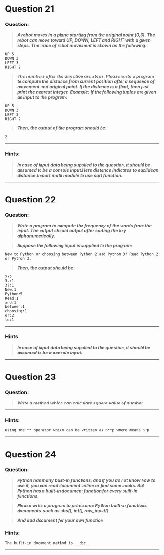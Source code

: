 # Question 21

### **Question:**

> **_A robot moves in a plane starting from the original point (0,0). The robot can move toward UP, DOWN, LEFT and RIGHT with a given steps. The trace of robot movement is shown as the following:_**

```
UP 5
DOWN 3
LEFT 3
RIGHT 2
```

> **_The numbers after the direction are steps. Please write a program to compute the distance from current position after a sequence of movement and original point. If the distance is a float, then just print the nearest integer._**
> **_Example:_**
> **_If the following tuples are given as input to the program:_**

```
UP 5
DOWN 3
LEFT 3
RIGHT 2
```

> **_Then, the output of the program should be:_**

```
2
```

---

### Hints:

> **_In case of input data being supplied to the question, it should be assumed to be a console input.Here distance indicates to euclidean distance.Import math module to use sqrt function._**

---

# Question 22

### **Question:**

> **_Write a program to compute the frequency of the words from the input. The output should output after sorting the key alphanumerically._**

> **_Suppose the following input is supplied to the program:_**

```
New to Python or choosing between Python 2 and Python 3? Read Python 2 or Python 3.
```

> **_Then, the output should be:_**

```
2:2
3.:1
3?:1
New:1
Python:5
Read:1
and:1
between:1
choosing:1
or:2
to:1
```

---

### Hints

> **_In case of input data being supplied to the question, it should be assumed to be a console input._**

---

# Question 23

### **Question:**

> **_Write a method which can calculate square value of number_**

---

### Hints:

```
Using the ** operator which can be written as n**p where means n^p
```

---

# Question 24

### **Question:**

> **_Python has many built-in functions, and if you do not know how to use it, you can read document online or find some books. But Python has a built-in document function for every built-in functions._**

> **_Please write a program to print some Python built-in functions documents, such as abs(), int(), raw_input()_**

> **_And add document for your own function_**

### Hints:

```
The built-in document method is __doc__
```

---
